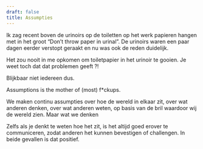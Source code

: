 ```yaml
---
draft: false
title: Assumpties
---
```


Ik zag recent boven de urinoirs op de toiletten op het werk papieren hangen met in het groot “Don’t throw paper in urinal”. De urinoirs waren een paar dagen eerder verstopt geraakt en nu was ook de reden duidelijk. 

Het zou nooit in me opkomen om toiletpapier in het urinoir te gooien. Je weet toch dat dat problemen geeft ?! 

Blijkbaar niet iedereen dus. 

Assumptions is the mother of (most) f*ckups. 

We maken continu assumpties over hoe de wereld in elkaar zit, over wat anderen denken, over wat anderen weten, op basis van de bril waardoor wij de wereld zien. Maar wat we denken 

Zelfs als je denkt te weten hoe het zit, is het altijd goed erover te communiceren, zodat anderen het kunnen bevestigen of challengen. In beide gevallen is dat positief. 
